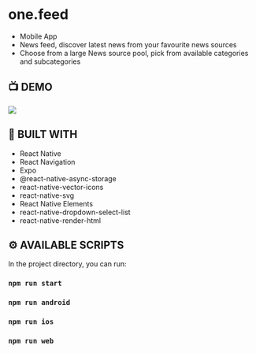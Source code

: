 # one.feed
- Mobile App
- News feed, discover latest news from your favourite news sources
- Choose from a large News source pool, pick from available categories and subcategories

## 📺 DEMO
![](https://github.com/Philight/one-feed/blob/master/assets/preview.gif)

## 🧰 BUILT WITH
- React Native
- React Navigation
- Expo
- @react-native-async-storage
- react-native-vector-icons
- react-native-svg
- React Native Elements
- react-native-dropdown-select-list
- react-native-render-html

## ⚙️ AVAILABLE SCRIPTS

In the project directory, you can run:

### `npm run start`

### `npm run android`

### `npm run ios`

### `npm run web`